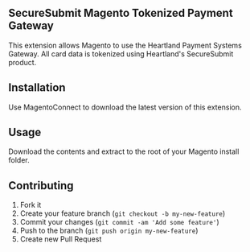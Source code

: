 ## SecureSubmit Magento Tokenized Payment Gateway

This extension allows Magento to use the Heartland Payment Systems Gateway. All card data is tokenized using Heartland's SecureSubmit product.

## Installation

Use MagentoConnect to download the latest version of this extension.

## Usage
Download the contents and extract to the root of your Magento install folder.

## Contributing

1. Fork it
2. Create your feature branch (`git checkout -b my-new-feature`)
3. Commit your changes (`git commit -am 'Add some feature'`)
4. Push to the branch (`git push origin my-new-feature`)
5. Create new Pull Request